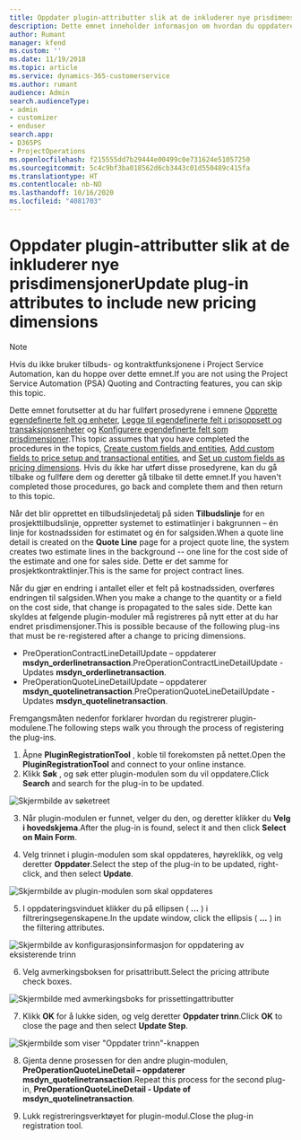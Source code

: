 ```yaml
---
title: Oppdater plugin-attributter slik at de inkluderer nye prisdimensjoner
description: Dette emnet inneholder informasjon om hvordan du oppdaterer plugin-attributter for prisdimensjoner.
author: Rumant
manager: kfend
ms.custom: ''
ms.date: 11/19/2018
ms.topic: article
ms.service: dynamics-365-customerservice
ms.author: rumant
audience: Admin
search.audienceType:
- admin
- customizer
- enduser
search.app:
- D365PS
- ProjectOperations
ms.openlocfilehash: f215555dd7b29444e00499c0e731624e51057250
ms.sourcegitcommit: 5c4c9bf3ba018562d6cb3443c01d550489c415fa
ms.translationtype: HT
ms.contentlocale: nb-NO
ms.lasthandoff: 10/16/2020
ms.locfileid: "4081703"
---
```

# <a name="update-plug-in-attributes-to-include-new-pricing-dimensions"></a><span data-ttu-id="c7341-103">Oppdater plugin-attributter slik at de inkluderer nye prisdimensjoner</span><span class="sxs-lookup"><span data-stu-id="c7341-103">Update plug-in attributes to include new pricing dimensions</span></span>

> [!NOTE]
> <span data-ttu-id="c7341-104">Hvis du ikke bruker tilbuds- og kontraktfunksjonene i Project Service Automation, kan du hoppe over dette emnet.</span><span class="sxs-lookup"><span data-stu-id="c7341-104">If you are not using the Project Service Automation (PSA) Quoting and Contracting features, you can skip this topic.</span></span>

<span data-ttu-id="c7341-105">Dette emnet forutsetter at du har fullført prosedyrene i emnene [Opprette egendefinerte felt og enheter](create-custom-fields-entities.md), [Legge til egendefinerte felt i prisoppsett og transaksjonsenheter](field-references.md) og [Konfigurere egendefinerte felt som prisdimensjoner](set-up-pricing-dimensions.md).</span><span class="sxs-lookup"><span data-stu-id="c7341-105">This topic assumes that you have completed the procedures in the topics, [Create custom fields and entities](create-custom-fields-entities.md), [Add custom fields to price setup and transactional entities](field-references.md), and [Set up custom fields as pricing dimensions](set-up-pricing-dimensions.md).</span></span> <span data-ttu-id="c7341-106">Hvis du ikke har utført disse prosedyrene, kan du gå tilbake og fullføre dem og deretter gå tilbake til dette emnet.</span><span class="sxs-lookup"><span data-stu-id="c7341-106">If you haven't completed those procedures, go back and complete them and then return to this topic.</span></span>

<span data-ttu-id="c7341-107">Når det blir opprettet en tilbudslinjedetalj på siden **Tilbudslinje** for en prosjekttilbudslinje, oppretter systemet to estimatlinjer i bakgrunnen – én linje for kostnadssiden for estimatet og én for salgsiden.</span><span class="sxs-lookup"><span data-stu-id="c7341-107">When a quote line detail is created on the **Quote Line** page for a project quote line, the system creates two estimate lines in the background -- one line for the cost side of the estimate and one for sales side.</span></span> <span data-ttu-id="c7341-108">Dette er det samme for prosjektkontraktlinjer.</span><span class="sxs-lookup"><span data-stu-id="c7341-108">This is the same  for project contract lines.</span></span>

<span data-ttu-id="c7341-109">Når du gjør en endring i antallet eller et felt på kostnadssiden, overføres endringen til salgsiden.</span><span class="sxs-lookup"><span data-stu-id="c7341-109">When you make a change to the quantity or a field on the cost side, that change is propagated to the sales side.</span></span> <span data-ttu-id="c7341-110">Dette kan skyldes at følgende plugin-moduler må registreres på nytt etter at du har endret prisdimensjoner.</span><span class="sxs-lookup"><span data-stu-id="c7341-110">This is possible because of the following plug-ins that must be re-registered after a change to pricing dimensions.</span></span>

- <span data-ttu-id="c7341-111">PreOperationContractLineDetailUpdate – oppdaterer **msdyn_orderlinetransaction**.</span><span class="sxs-lookup"><span data-stu-id="c7341-111">PreOperationContractLineDetailUpdate - Updates **msdyn_orderlinetransaction**.</span></span>
- <span data-ttu-id="c7341-112">PreOperationQuoteLineDetailUpdate – oppdaterer **msdyn_quotelinetransaction**.</span><span class="sxs-lookup"><span data-stu-id="c7341-112">PreOperationQuoteLineDetailUpdate - Updates **msdyn_quotelinetransaction**.</span></span>

<span data-ttu-id="c7341-113">Fremgangsmåten nedenfor forklarer hvordan du registrerer plugin-modulene.</span><span class="sxs-lookup"><span data-stu-id="c7341-113">The following steps walk you through the process of registering the plug-ins.</span></span>

1. <span data-ttu-id="c7341-114">Åpne **PluginRegistrationTool** , koble til forekomsten på nettet.</span><span class="sxs-lookup"><span data-stu-id="c7341-114">Open the **PluginRegistrationTool** and connect to your online instance.</span></span>
2. <span data-ttu-id="c7341-115">Klikk **Søk** , og søk etter plugin-modulen som du vil oppdatere.</span><span class="sxs-lookup"><span data-stu-id="c7341-115">Click **Search** and search for the plug-in to be updated.</span></span>

 ![Skjermbilde av søketreet](media/PRT-1.png)

3. <span data-ttu-id="c7341-117">Når plugin-modulen er funnet, velger du den, og deretter klikker du **Velg i hovedskjema**.</span><span class="sxs-lookup"><span data-stu-id="c7341-117">After the plug-in is found, select it and then click **Select on Main Form**.</span></span>

4. <span data-ttu-id="c7341-118">Velg trinnet i plugin-modulen som skal oppdateres, høyreklikk, og velg deretter **Oppdater**.</span><span class="sxs-lookup"><span data-stu-id="c7341-118">Select the step of the plug-in to be updated, right-click, and then select **Update**.</span></span>

 ![Skjermbilde av plugin-modulen som skal oppdateres](media/PRT-2.png)
 
5. <span data-ttu-id="c7341-120">I oppdateringsvinduet klikker du på ellipsen ( **...** ) i filtreringsegenskapene.</span><span class="sxs-lookup"><span data-stu-id="c7341-120">In the update window, click the ellipsis ( **...** ) in the filtering attributes.</span></span>

 ![Skjermbilde av konfigurasjonsinformasjon for oppdatering av eksisterende trinn](media/PRT-3.png)
 
6. <span data-ttu-id="c7341-122">Velg avmerkingsboksen for prisattributt.</span><span class="sxs-lookup"><span data-stu-id="c7341-122">Select the pricing attribute check boxes.</span></span>

 ![Skjermbilde med avmerkingsboks for prissettingattributter](media/PRT-4.png)

7. <span data-ttu-id="c7341-124">Klikk **OK** for å lukke siden, og velg deretter **Oppdater trinn**.</span><span class="sxs-lookup"><span data-stu-id="c7341-124">Click **OK** to close the page and then select **Update Step**.</span></span>

 ![Skjermbilde som viser "Oppdater trinn"-knappen](media/PRT-5.png)
 
8. <span data-ttu-id="c7341-126">Gjenta denne prosessen for den andre plugin-modulen, **PreOperationQuoteLineDetail – oppdaterer msdyn_quotelinetransaction**.</span><span class="sxs-lookup"><span data-stu-id="c7341-126">Repeat this process for the second plug-in, **PreOperationQuoteLineDetail - Update of msdyn_quotelinetransaction**.</span></span>

9. <span data-ttu-id="c7341-127">Lukk registreringsverktøyet for plugin-modul.</span><span class="sxs-lookup"><span data-stu-id="c7341-127">Close the plug-in registration tool.</span></span>

